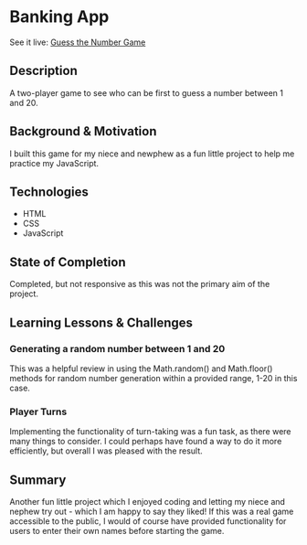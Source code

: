 # Banking App

See it live: [Guess the Number Game](https://silver-arithmetic-ce1cc3.netlify.app/)

## Description
A two-player game to see who can be first to guess a number between 1 and 20.

## Background & Motivation
I built this game for my niece and newphew as a fun little project to help me practice my JavaScript.


## Technologies
* HTML 
* CSS
* JavaScript


## State of Completion
Completed, but not responsive as this was not the primary aim of the project.


## Learning Lessons & Challenges
### Generating a random number between 1 and 20
This was a helpful review in using the Math.random() and Math.floor() methods for random number generation within a provided range, 1-20 in this case.

### Player Turns
Implementing the functionality of turn-taking was a fun task, as there were many things to consider. I could perhaps have found a way to do it more efficiently, but overall I was pleased with the result.


## Summary
Another fun little project which I enjoyed coding and letting my niece and nephew try out - which I am happy to say they liked! If this was a real game accessible to the public, I would of course have provided functionality for users to enter their own names before starting the game.




